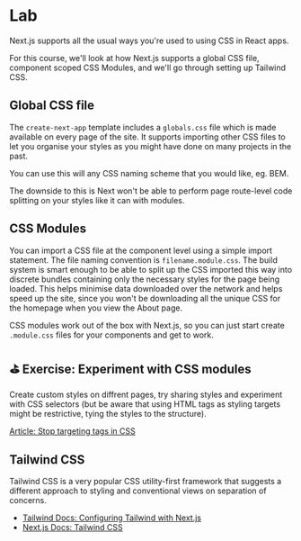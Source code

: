 # Lab

Next.js supports all the usual ways you're used to using CSS in React apps.

For this course, we'll look at how Next.js supports a global CSS file, component scoped CSS Modules, and we'll go through setting up Tailwind CSS.

## Global CSS file

The `create-next-app` template includes a `globals.css` file which is made available on every page of the site. It supports importing other CSS files to let you organise your styles as you might have done on many projects in the past.

You can use this will any CSS naming scheme that you would like, eg. BEM.

The downside to this is Next won't be able to perform page route-level code splitting on your styles like it can with modules.

## CSS Modules

You can import a CSS file at the component level using a simple import statement. The file naming convention is `filename.module.css`. The build system is smart enough to be able to split up the CSS imported this way into discrete bundles containing only the necessary styles for the page being loaded. This helps minimise data downloaded over the network and helps speed up the site, since you won't be downloading all the unique CSS for the homepage when you view the About page.

CSS modules work out of the box with Next.js, so you can just start create `.module.css` files for your components and get to work.

## ⛳️ Exercise: Experiment with CSS modules

Create custom styles on diffrent pages, try sharing styles and experiment with CSS selectors (but be aware that using HTML tags as styling targets might be restrictive, tying the styles to the structure).

[Article: Stop targeting tags in CSS](https://frontstuff.io/you-need-to-stop-targeting-tags-in-css)

## Tailwind CSS

Tailwind CSS is a very popular CSS utility-first framework that suggests a different approach to styling and conventional views on separation of concerns.

- [Tailwind Docs: Configuring Tailwind with Next.js](https://tailwindcss.com/docs/guides/nextjs)
- [Next.js Docs: Tailwind CSS](https://beta.nextjs.org/docs/styling/tailwind-css)
